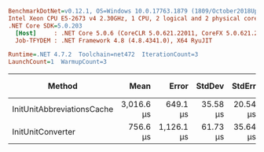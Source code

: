 ``` ini

BenchmarkDotNet=v0.12.1, OS=Windows 10.0.17763.1879 (1809/October2018Update/Redstone5)
Intel Xeon CPU E5-2673 v4 2.30GHz, 1 CPU, 2 logical and 2 physical cores
.NET Core SDK=5.0.203
  [Host]     : .NET Core 5.0.6 (CoreCLR 5.0.621.22011, CoreFX 5.0.621.22011), X64 RyuJIT
  Job-TFYDEM : .NET Framework 4.8 (4.8.4341.0), X64 RyuJIT

Runtime=.NET 4.7.2  Toolchain=net472  IterationCount=3  
LaunchCount=1  WarmupCount=3  

```
|                     Method |       Mean |      Error |   StdDev |   StdErr |        Min |        Max |     Median |    Gen 0 |    Gen 1 | Gen 2 |  Allocated |
|--------------------------- |-----------:|-----------:|---------:|---------:|-----------:|-----------:|-----------:|---------:|---------:|------:|-----------:|
| InitUnitAbbreviationsCache | 3,016.6 μs |   649.1 μs | 35.58 μs | 20.54 μs | 2,975.6 μs | 3,038.9 μs | 3,035.3 μs | 253.9063 | 125.0000 |     - | 1638.61 KB |
|          InitUnitConverter |   756.6 μs | 1,126.1 μs | 61.73 μs | 35.64 μs |   708.5 μs |   826.2 μs |   735.1 μs |        - |        - |     - |  720.88 KB |
